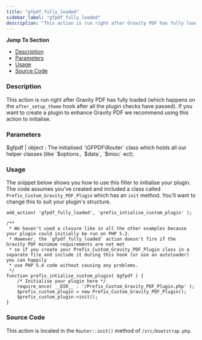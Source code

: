 ```yaml
---
title: "gfpdf_fully_loaded"
sidebar_label: "gfpdf_fully_loaded"
description: "This action is run right after Gravity PDF has fully loaded (which happens on the after_setup_theme hook)."
---
```


**Jump To Section**

* [Description](#description)
* [Parameters](#parameters)
* [Usage](#usage)
* [Source Code](#source-code)

### Description 

This action is run right after Gravity PDF has fully loaded (which happens on the `after_setup_theme` hook after all the plugin checks have passed). If you want to create a plugin to enhance Gravity PDF we recommend using this action to initialise. 

### Parameters 

$gfpdf | object
:    The initialised `\GFPDF\Router` class which holds all our helper classes (like `$options`, `$data`, `$misc` ect). 

### Usage 

The snippet below shows you how to use this filter to initialise your plugin. The code assumes you've created and included a class called `Prefix_Custom_Gravity_PDF_Plugin` which has an `init` method. You'll want to change this to suit your plugin's structure.

```
add_action( 'gfpdf_fully_loaded', 'prefix_intialise_custom_plugin' );

/**
 * We haven't used a closure like in all the other examples because your plugin could initially be run on PHP 5.2.
 * However, the `gfpdf_fully_loaded` action doesn't fire if the Gravity PDF minimum requirements are not met
 * so if you create your Prefix_Custom_Gravity_PDF_Plugin class in a separate file and include it during this hook (or use an autoloader) you can happily
 * use PHP 5.4 code without causing any problems.
 */
function prefix_intialise_custom_plugin( $gfpdf ) {
	/* Initialise your plugin here */
	require_once( __DIR__ . '/Prefix_Custom_Gravity_PDF_Plugin.php' );
	$prefix_custom_plugin = new Prefix_Custom_Gravity_PDF_Plugin();
	$prefix_custom_plugin->init();
}
```

### Source Code 

This action is located in the `Router::init()` method of `/src/bootstrap.php`.